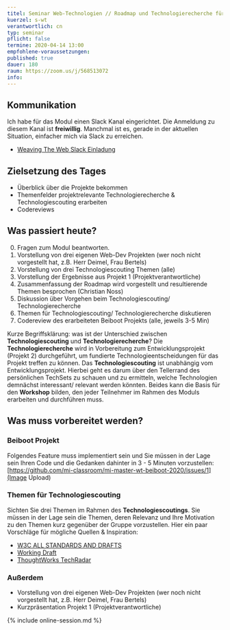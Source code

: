 ```yaml
---
titel: Seminar Web-Technologien // Roadmap und Technologierecherche für Projekt aufbauen
kuerzel: s-wt
verantwortlich: cn
typ: seminar
pflicht: false
termine: 2020-04-14 13:00
empfohlene-voraussetzungen: 
published: true
dauer: 180
raum: https://zoom.us/j/568513072
info: 
---
```


## Kommunikation

Ich habe für das Modul einen Slack Kanal eingerichtet. Die Anmeldung zu diesem Kanal ist **freiwillig**. Manchmal ist es, gerade in der aktuellen Situation, einfacher mich via Slack zu erreichen.
- [Weaving The Web Slack Einladung](https://join.slack.com/t/weavingthewebgruppe/shared_invite/zt-dcs9abdj-KkZ~fTdB4IhpSMFmEvHrmg)

## Zielsetzung des Tages

- Überblick über die Projekte bekommen
- Themenfelder projektrelevante Technologierecherche & Technologiescouting erarbeiten
- Codereviews

<!--
- Ziele für die persönliche Kompetenzentwicklung festlegen
- Themen für Technologiescouting festlegen
- Anforderungen Frontend Stack ermitteln
- Frontend Stack aufbauen
- Review Entwicklungsprojekt(e)
-->

## Was passiert heute?
0. Fragen zum Modul beantworten.
1. Vorstellung von drei eigenen Web-Dev Projekten (wer noch nicht vorgestellt hat, z.B. Herr Deimel, Frau Bertels)
1. Vorstellung von drei Technologiescouting Themen (alle)
2. Vorstellung der Ergebnisse aus Projekt 1 (Projektverantwortliche)
3. Zusammenfassung der Roadmap wird vorgestellt und resultierende Themen besprochen (Christian Noss)
1. Diskussion über Vorgehen beim Technologiescouting/ Technologierecherche
2. Themen für Technologiescouting/ Technologierecherche diskutieren
4. Codereview des erarbeiteten Beiboot Projekts (alle, jeweils 3-5 Min)
<!--
1. Diskussion über Vorgehen beim Technologiescouting
2. Themen für Technologiescouting diskutieren
1. Diskussion der Themenpakete und Pakete für persönliche Kompetenzentwicklung
2. Vorstellung persönliche Projekte
3. Frontend Stack: Anforderungen erarbeiten, Stacks aufbauen und austesten
-->

Kurze Begriffsklärung: was ist der Unterschied zwischen **Technologiescouting** und **Technologierecherche**? Die **Technologierecherche** wird in Vorbereitung zum Entwicklungsprojekt (Projekt 2) durchgeführt, um fundierte Technologieentscheidungen für das Projekt treffen zu können. Das **Technologiescouting** ist unabhängig vom Entwicklungsprojekt. Hierbei geht es darum über den Tellerrand des persönlichen TechSets zu schauen und zu ermitteln, welche Technologien demnächst interessant/ relevant werden könnten. Beides kann die Basis für den **Workshop** bilden, den jeder Teilnehmer im Rahmen des Moduls erarbeiten und durchführen muss.

## Was muss vorbereitet werden?

### Beiboot Projekt
Folgendes Feature muss implementiert sein und Sie müssen in der Lage sein Ihren Code und die Gedanken dahinter in 3 - 5 Minuten vorzustellen:
[https://github.com/mi-classroom/mi-master-wt-beiboot-2020/issues/1](Image Upload)

### Themen für Technologiescouting
Sichten Sie drei Themen im Rahmen des **Technologiescoutings**. Sie müssen in der Lage sein die Themen, deren Relevanz und Ihre Motivation zu den Themen kurz gegenüber der Gruppe vorzustellen. Hier ein paar Vorschläge für mögliche Quellen & Inspiration:
- [W3C ALL STANDARDS AND DRAFTS](https://www.w3.org/TR/)
- [Working Draft](http://workingdraft.de/)
- [ThoughtWorks TechRadar](https://www.thoughtworks.com/de/radar)

### Außerdem
- Vorstellung von drei eigenen Web-Dev Projekten (wer noch nicht vorgestellt hat, z.B. Herr Deimel, Frau Bertels)
- Kurzpräsentation Projekt 1 (Projektverantwortliche)


{% include online-session.md %}
